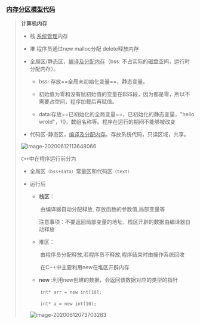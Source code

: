 ### [内存分区模型代码](./cPlusThings/2.内存分区)

> **计算机内存**
>
> - 栈 <u>系统管理</u>内存
>
> - 堆  程序员通过new malloc分配 delete释放内存
>
> - 全局区/静态区，<u>编译及分配内存</u>（bss: 不占实际的磁盘空间，运行时分配内存）。
>
>   - bss: 存放==全局未初始化变量==，静态变量。
>
>   - 初始值为零和没有赋初始值的变量在BSS段，因为都是零，所以不需要占空间，程序加载后再赋值。
>   - data:存放==已初始化的全局变量==，已初始化的静态变量，"hello wrold"，10，数组名称等。程序在运行的期间不能够被改变
>
> - 代码区-静态区，<u>编译及分配内存</u>。存放系统代码，只读区域，共享。
>
> ![image-20200612113648066](https://tva1.sinaimg.cn/large/007S8ZIlly1gfpcpwfxecj314e0fk49i.jpg)
>
> `C++`中在程序运行前分为
>
> - 全局区`（bss+data）`常量区和代码区`（text）`
>
> - 运行后
>
>   - **栈区：**
>
>     ​		由编译器自动分配释放, 存放函数的参数值,局部变量等
>
>     ​		注意事项：不要返回局部变量的地址，栈区开辟的数据由编译器自动释放
>
>   - 堆区：
>
>     ​		由程序员分配释放,若程序员不释放,程序结束时由操作系统回收
>
>     ​		在C++中主要利用new在堆区开辟内存
>
>   - **new** :利用new创建的数据，会返回该数据对应的类型的指针
>
>     ​		`int* arr = new int[10];`
>
>     ​		`int* a = new int(10);`
>
>   ![image-20200612073703283](https://tva1.sinaimg.cn/large/007S8ZIlly1gfp5shnji3j31li0j4agv.jpg)
